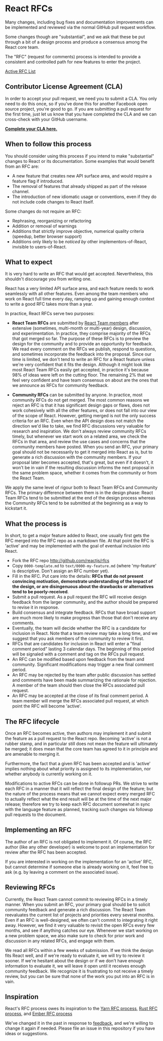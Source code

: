 # React RFCs

Many changes, including bug fixes and documentation improvements can be
implemented and reviewed via the normal GitHub pull request workflow.

Some changes though are "substantial", and we ask that these be put
through a bit of a design process and produce a consensus among the React
core team.

The "RFC" (request for comments) process is intended to provide a
consistent and controlled path for new features to enter the project.

[Active RFC List](https://github.com/reactjs/rfcs/pulls)


## Contributor License Agreement (CLA)

In order to accept your pull request, we need you to submit a CLA. You only need
to do this once, so if you've done this for another Facebook open source
project, you're good to go. If you are submitting a pull request for the first
time, just let us know that you have completed the CLA and we can cross-check
with your GitHub username.

**[Complete your CLA here.](https://code.facebook.com/cla)**

## When to follow this process

You should consider using this process if you intend to make "substantial"
changes to React or its documentation. Some examples that would benefit
from an RFC are:

  - A new feature that creates new API surface area, and would
     require a feature flag if introduced.
  - The removal of features that already shipped as part of the release
     channel.
  - The introduction of new idiomatic usage or conventions, even if they
     do not include code changes to React itself.

Some changes do not require an RFC:

  - Rephrasing, reorganizing or refactoring
  - Addition or removal of warnings
  - Additions that strictly improve objective, numerical quality
  criteria (speedup, better browser support)
  - Additions only likely to be _noticed by_ other implementors-of-React,
  invisible to users-of-React.

## What to expect

It is very hard to write an RFC that would get accepted. Nevertheless, this shouldn't
discourage you from writing one.

React has a very limited API surface area, and each feature needs to work seamlessly with all other features.
Even among the team members who work on React full time every day, ramping up
and gaining enough context to write a good RFC takes more than a year.

In practice, React RFCs serve two purposes:

* **React Team RFCs** are submitted by [React Team members](https://reactjs.org/community/team.html) after extensive (sometimes,
multi-month or multi-year) design, discussion, and experimentation. In practice, they comprise
majority of the RFCs that got merged so far. The purpose of these RFCs is to preview the design
for the community and to provide an opportunity for feedback. We read every comment on the RFCs
we publish, respond to questions, and sometimes incorporate the feedback into the proposal.
Since our time is limited, we don't tend to write an RFC for a React feature unless we're very
confident that it fits the design. Although it might look like most React Team RFCs easily
get accepted, in practice it's because 98% of ideas were left on the cutting floor. The remaining
2% that we feel very confident and have team consensus on about are the ones that we announce as RFCs for community feedback.

* **Community RFCs** can be submitted by anyone. In practice, most community RFCs do not get merged.
The most common reasons we reject an RFC is that it has significant design gaps or flaws, does not work
cohesively with all the other features, or does not fall into our view of the scope of React. However,
getting merged is not the only success criteria for an RFC. Even when the API design does not match
the direction we'd like to take, we find RFC discussions very valuable for research and inspiration.
We don't always review community RFCs timely, but whenever we start work on a related area, we check
the RFCs in that area, and review the use cases and concerns that the community members have posted.
When you send an RFC, your primary goal should not be necessarily to get it merged into React as is,
but to generate a rich discussion with the community members. If your proposal later becomes accepted,
that's great, but even if it doesn't, it won't be in vain if the resulting discussion informs the next
proposal in the same problem space, whether it comes from the community or from the React Team.

We apply the same level of rigour both to React Team RFCs and Community RFCs. The primary difference
between them is in the design phase: React Team RFCs tend to be submitted at the end of the design
process whereas the Community RFCs tend to be submitted at the beginning as a way to kickstart it.

## What the process is

In short, to get a major feature added to React, one usually first gets
the RFC merged into the RFC repo as a markdown file. At that point the RFC
is 'active' and may be implemented with the goal of eventual inclusion
into React.

* Fork the RFC repo http://github.com/reactjs/rfcs
* Copy `0000-template.md` to `text/0000-my-feature.md` (where
'my-feature' is descriptive. Don't assign an RFC number yet).
* Fill in the RFC. Put care into the details: **RFCs that do not
present convincing motivation, demonstrate understanding of the
impact of the design, or are disingenuous about the drawbacks or
alternatives tend to be poorly-received**.
* Submit a pull request. As a pull request the RFC will receive design
feedback from the larger community, and the author should be prepared
to revise it in response.
* Build consensus and integrate feedback. RFCs that have broad support
are much more likely to make progress than those that don't receive any
comments.
* Eventually, the team will decide whether the RFC is a candidate
for inclusion in React. Note that a team review may take a long time,
and we suggest that you ask members of the community to review it first.
* RFCs that are candidates for inclusion in React will enter a "final comment
period" lasting 3 calendar days. The beginning of this period will be signaled with a
comment and tag on the RFCs pull request.
* An RFC can be modified based upon feedback from the team and community.
Significant modifications may trigger a new final comment period.
* An RFC may be rejected by the team after public discussion has settled
and comments have been made summarizing the rationale for rejection. A member of
the team should then close the RFCs associated pull request.
* An RFC may be accepted at the close of its final comment period. A team
member will merge the RFCs associated pull request, at which point the RFC will
become 'active'.


## The RFC lifecycle

Once an RFC becomes active, then authors may implement it and submit the
feature as a pull request to the React repo. Becoming 'active' is not a rubber
stamp, and in particular still does not mean the feature will ultimately
be merged; it does mean that the core team has agreed to it in principle
and are amenable to merging it.

Furthermore, the fact that a given RFC has been accepted and is
'active' implies nothing about what priority is assigned to its
implementation, nor whether anybody is currently working on it.

Modifications to active RFCs can be done in followup PRs. We strive
to write each RFC in a manner that it will reflect the final design of
the feature; but the nature of the process means that we cannot expect
every merged RFC to actually reflect what the end result will be at
the time of the next major release; therefore we try to keep each RFC
document somewhat in sync with the language feature as planned,
tracking such changes via followup pull requests to the document.

## Implementing an RFC

The author of an RFC is not obligated to implement it. Of course, the
RFC author (like any other developer) is welcome to post an
implementation for review after the RFC has been accepted.

If you are interested in working on the implementation for an 'active'
RFC, but cannot determine if someone else is already working on it,
feel free to ask (e.g. by leaving a comment on the associated issue).

## Reviewing RFCs

Currently, the React Team cannot commit to reviewing RFCs in a timely manner.
When you submit an RFC, your primary goal should be to solicit community feedback
and generate a rich discussion. The React Team reevaluates the current list of
projects and priorities every several months. Even if an RFC is well-designed,
we often can't commit to integrating it right away. However, we find it very
valuable to revisit the open RFCs every few months, and see if anything catches
our eye. Whenever we start working on a new problem space, we also make sure
to check for prior work and discussion in any related RFCs, and engage with them.

We read all RFCs within a few weeks of submission. If we think the design fits React well,
and if we're ready to evaluate it, we will try to review it sooner. If we're hesitant about
the design or if we don't have enough information to evaluate it, we will leave it open
until it receives enough community feedback. We recognize it is frustrating to not receive
a timely review, but you can be sure that none of the work you put into an RFC is in vain.

## Inspiration

React's RFC process owes its inspiration to the [Yarn RFC process], [Rust RFC process], and [Ember RFC process]

[Yarn RFC process]: https://github.com/yarnpkg/rfcs
[Rust RFC process]: https://github.com/rust-lang/rfcs
[Ember RFC process]: https://github.com/emberjs/rfcs

We've changed it in the past in response to [feedback](https://github.com/reactjs/rfcs/issues/182), and we're willing to change it again if needed. Please file an issue in this repository if you have ideas or suggestions.
